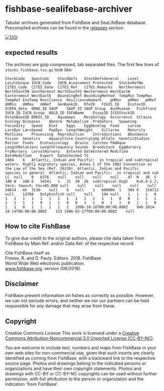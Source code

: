 # fishbase-sealifebase-archiver

Tabular archives generated from FishBase and SeaLifeBase database. Precompiled archives can be found in the [releases](../../releases) section.

[![DOI](https://zenodo.org/badge/149221981.svg)](https://zenodo.org/badge/latestdoi/149221981)

## expected results

The archives are gzip compressed, tab separated files. The first few lines of ```stocks_fishbase.tsv.gz``` look like:

```tsv
StockCode	SpecCode	StockDefs	StockDefsGeneral	Level	LocalUnique	IUCN_Code	IUCN_Assessment	Protected	StocksRefNo	CITES_Code	CITES_Date	CITES_Ref	CITES_Remarks	Northernmost	NorthSouthN	Southermost	NorthSouthS	Westernmost	WestEastW	Easternmost	WestEastE	BoundingRef	BoundingMethod	TempMin	TempMax	TempRef	EnvTemp	Resilience	ResilienceRemark	pHMin	pHMax	pHRef	dHMin	dHMax	dHRef	GenBankID	RfeID	FIGIS_ID	EcotoxID	SCRFA_data	GMAD_ID	SAUP	SAUP_ID	SAUP_Group	AusMuseum	FishTrace	IUCN_ID	IUCN_Group	BOLD_ID	IGFAName	EssayID	ICESStockID	OsteoBaseID	DORIS_ID	Aquamaps	Morphology	Occurrence	Strains	Ecology	Diseases	Abnorm	Metabolism	Predators	Spawning	Fecundity	Speed	Diet	Eggs	EggDevelop	Food	Larvae	LarvDyn	LarvSpeed	PopDyn	LengthWeight	Gillarea	Maturity	MatSizes	Processing	Reproduction	Introductions	Abundance	Vision	Genetics	Aquaculture	CountryComp	Allele	GeneticStudies	Ration	Foods	Ecotoxicology	Brains	Catches	FAOAqua	LengthRelations	LengthFrequency	Sounds	Broodstock	EggNursery	FryNursery	LarvalNursery	Entered	DateEntered	Modified	DateModified	Expert	DateChecked	TS
1884	6	Atlantic, Indian and Pacific:  in tropical and subtropical waters. Highly migratory species, Annex I of the 1982 Convention on the Law of the Sea (Ref. 26139).	Atlantic, Indian and Pacific	species in general	Atlantic, Indian and Pacific:  in tropical and sub	LC	null	0	6376	null	null	null	null	47	N	38	S	180	W	180	E	54341	1	21	30	26	subtropical	High	K=0.4-1.2; tm<1; tmax=5; Fec=85,000	null	null	null	null	null	null	34814	mh	3130	null	0	null	1	600006	1	384	0	154712	null	13788	Dolphinfish	null	null	194	null	1	1	1	0	1	1	1	1	1	1	1	1	1	1	1	1	1	0	0	1	1	1	1	1	1	1	0	1	1	0	0	1	1	0	1	1	0	1	1	0	1	1	0	1	1	1	1	2	1990-10-18T00:00:00.000Z	949	2014-10-14T00:00:00.000Z	133	1996-02-27T00:00:00.000Z	null
```

## How to cite FishBase
To give due credit to the original authors, please cite data taken from FishBase by Main Ref. and/or Data Ref. of the respective record.

Cite FishBase itself as<br>
Froese, R. and D. Pauly. Editors. 2018. FishBase.<br>
World Wide Web electronic publication.<br>
www.fishbase.org, version (06/2018).

## Disclaimer
FishBase present information on fishes as correctly as possible. However, we can not exclude errors, and neither we nor our partners can be held responsible for any damage that may arise from these.

## Copyright
Creative Commons License This work is licensed under a [Creative Commons Attribution-Noncommercial 3.0 Unported License (CC-BY-NC)](https://creativecommons.org/licenses/by-nc/3.0/).

You are welcome to include text, numbers and maps from FishBase in your own web sites for non-commercial use, given that such inserts are clearly identified as coming from FishBase, with a backward link to the respective source page. Photos and drawings belong to the indicated persons or organizations and have their own copyright statements. Photos and drawings with CC-BY or CC-BY-NC copyrights can be used without further permission, with full attribution to the person or organization and the indication 'from FishBase'.
